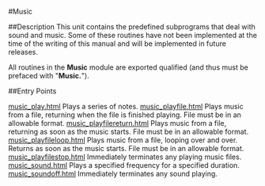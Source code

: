 
#Music

##Description
This unit contains the predefined subprograms that deal with sound and music. Some of these routines have not been implemented at the time of the writing of this manual and will be implemented in future releases.

All routines in the **Music** module are exported qualified (and thus must be prefaced with "**Music.**").


##Entry Points

[music_play.html](**Play**)   Plays a series of notes.
[music_playfile.html](**PlayFile**)   Plays music from a file, returning when the file is finished playing. File must be in an allowable format.
[music_playfilereturn.html](**PlayFileReturn**)   Plays music from a file, returning as soon as the music starts. File must be in an allowable format.
[music_playfileloop.html](**PlayFileLoop**)   Plays music from a file, looping over and over. Returns as soon as the music starts. File must be in an allowable format.
[music_playfilestop.html](**PlayFileStop**)   Immediately terminates any playing music files. 
[music_sound.html](**Sound**)   Plays a specified frequency for a specified duration.
[music_soundoff.html](**SoundOff**)   Immediately terminates any sound playing.
